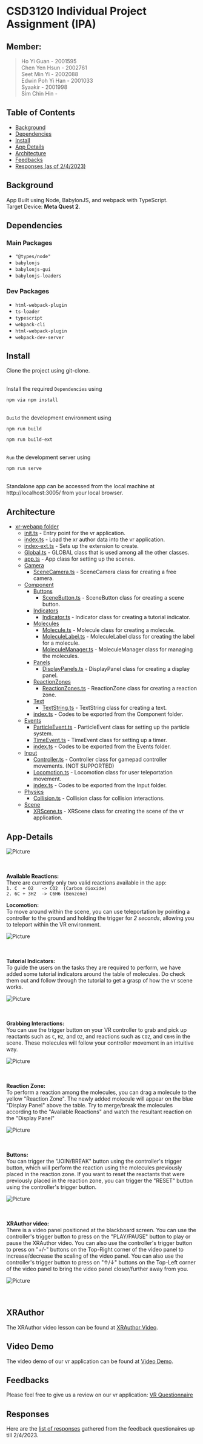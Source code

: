 # CSD3120 Individual Project Assignment (IPA)

## Member:
> Ho Yi Guan - 2001595 <br>
> Chen Yen Hsun - 2002761 <br>
> Seet Min Yi - 2002088 <br>
> Edwin Poh Yi Han - 2001033 <br>
> Syaakir - 2001998 <br>
> Sim Chin Hin -  <br>

## Table of Contents

- [Background](#background)
- [Dependencies](#dependencies)
- [Install](#install)
- [App Details](#app-details)
- [Architecture](#architecture)
- [Feedbacks](#feedbacks)
- [Responses (as of 2/4/2023)](#responses)


## Background
App Built using Node, BabylonJS, and webpack with TypeScript.<br>
Target Device: **Meta Quest 2**.<br>

## Dependencies

### Main Packages
- `"@types/node"`
-  `babylonjs`
-  `babylonjs-gui`
-  `babylonjs-loaders`
    
### Dev Packages
- `html-webpack-plugin`
- `ts-loader`
- `typescript`
- `webpack-cli`
- `html-webpack-plugin`
- `webpack-dev-server`

## Install

Clone the project using git-clone.<br>

<br>Install the required `Dependencies` using 
```
npm via npm install
```

<br>`Build` the development environment using
```
npm run build
```
```
npm run build-ext
```

<br>`Run` the development server using
```
npm run serve
```

<br>Standalone app can be accessed from the local machine at http://localhost:3005/ from your local browser.

## Architecture
- [xr-webapp folder](./xr-webapp/src)
	- [init.ts](./xr-webapp/src/init.ts) - Entry point for the vr application.
	- [index.ts](./xr-webapp/src/index.ts) - Load the xr author data into the vr application.
	- [index-ext.ts](./xr-webapp/src/index-ext.ts) - Sets up the extension to create.
	- [Global.ts](./xr-webapp/src/Global.ts) - GLOBAL class that is used among all the other classes.
	- [app.ts](./xr-webapp/src/app.ts) - App class for setting up the scenes.
	- [Camera](./xr-webapp/src/Camera)
		- [SceneCamera.ts](./xr-webapp/src/Camera/SceneCamera.ts) - SceneCamera class for creating a free camera.
	- [Component](./xr-webapp/src/Component)
		- [Buttons](./xr-webapp/src/Component/Buttons)
			- [SceneButton.ts](./xr-webapp/src/Component/Buttons/SceneButton.ts) - SceneButton class for creating a scene button.
		- [Indicators](./xr-webapp/src/Component/Indicators)
			- [Indicator.ts](./xr-webapp/src/Component/Indicators/Indicator.ts) - Indicator class for creating a tutorial indicator.
		- [Molecules](./xr-webapp/src/Component/Molecules)
			- [Molecule.ts](./xr-webapp/src/Component/Molecules/Molecule.ts) - Molecule class for creating a molecule.
			- [MoleculeLabel.ts](./xr-webapp/src/Component/Molecules/MoleculeLabel.ts) - MoleculeLabel class for creating the label for a molecule.
			- [MoleculeManager.ts](./xr-webapp/src/Component/Molecules/MoleculeManager.ts) - MoleculeManager class for managing the molecules.
		- [Panels](./xr-webapp/src/Component/Panels)
			- [DisplayPanels.ts](./xr-webapp/src/Component/Panels/DisplayPanels.ts) - DisplayPanel class for creating a display panel.
		- [ReactionZones](./xr-webapp/src/Component/ReactionZones)
			- [ReactionZones.ts](./xr-webapp/src/Component/ReactionZones/ReactionZone.ts) - ReactionZone class for creating a reaction zone.
		- [Text](./xr-webapp/src/Component/Text)
			- [TextString.ts](./xr-webapp/src/Component/Text/TextString.ts) - TextString class for creating a text.
		- [index.ts](./xr-webapp/src/Component/index.ts) - Codes to be exported from the Component folder.
	- [Events](./xr-webapp/src/Events)
		- [ParticleEvent.ts](./xr-webapp/src/Events/ParticleEvent.ts) - ParticleEvent class for setting up the particle system.
		- [TimeEvent.ts](./xr-webapp/src/Events/TimeEvent.ts) - TimeEvent class for setting up a timer.
		- [index.ts](./xr-webapp/src/Events/index.ts) - Codes to be exported from the Events folder.
	- [Input](./xr-webapp/src/Input)
		- [Controller.ts](./xr-webapp/src/Input/Controller.ts) - Controller class for gamepad controller movements. (NOT SUPPORTED)
		- [Locomotion.ts](./xr-webapp/src/Input/Locomotion.ts) - Locomotion class for user teleportation movement.
		- [index.ts](./xr-webapp/src/Input/index.ts) - Codes to be exported from the Input folder.
	- [Physics](./xr-webapp/src/Physics)
		- [Collision.ts](./xr-webapp/src/Physics/Collision.ts) - Collision class for collision interactions.
	- [Scene](./xr-webapp/src/Scene)
		- [XRScene.ts](./xr-webapp/src/Scene/XRScene.ts) - XRScene class for creating the scene of the vr application.

## App-Details

![Picture](./showcase/Images/app.png)<br /><br /><br />

**Available Reactions:**<br />
There are currently only two valid reactions available in the app:\
`1. C  + O2   -> CO2  (Carbon dioxide)`\
`2. 6C + 3H2  -> C6H6 (Benzene)`<br />

**Locomotion:**<br />
To move around within the scene, you can use teleportation by pointing a controller to the ground and holding the trigger for *2 seconds*, allowing you to teleport within the VR environment.

![Picture](./showcase/Images/teleportation.png)<br /><br /><br />

**Tutorial Indicators:**<br />
To guide the users on the tasks they are required to perform, we have added some tutorial indicators around the table of molecules. Do check them out and follow through the tutorial to get a grasp of how the vr scene works.

![Picture](./showcase/Images/indicator.png)<br /><br /><br />

**Grabbing Interactions:**<br />
You can use the trigger button on your VR controller to grab and pick up reactants such as `C`, `H2`, and `O2`, and reactions such as `CO2`, and `C6H6` in the scene. These molecules will follow your controller movement in an intuitive way.

![Picture](./showcase/Images/grabbing.png)<br /><br /><br />

**Reaction Zone:**<br />
To perform a reaction among the molecules, you can drag a molecule to the yellow "Reaction Zone". The newly added molecule will appear on the blue "Display Panel" above the table. Try to merge/break the molecules according to the "Available Reactions" and watch the resultant reaction on the "Display Panel"

![Picture](./showcase/Images/zone.png)<br /><br /><br />

**Buttons:**<br />
You can trigger the "JOIN/BREAK" button using the controller's trigger button, which will perform the reaction using the molecules previously placed in the reaction zone. If you want to reset the reactants that were previously placed in the reaction zone, you can trigger the "RESET" button using the controller's trigger button.

![Picture](./showcase/Images/button.png)<br /><br /><br />

**XRAuthor video:**<br />
There is a video panel positioned at the blackboard screen. You can use the controller's trigger button to press on the "PLAY/PAUSE" button to play or pause the XRAuthor video. You can also use the controller's trigger button to press on "+/-" buttons on the Top-Right corner of the video panel to increase/decrease the scaling of the video panel. You can also use the controller's trigger button to press on "↑/↓" buttons on the Top-Left corner of the video panel to bring the video panel closer/further away from you. 

![Picture](./showcase/Images/xrauthor.png)<br /><br /><br />

## XRAuthor

The XRAuthor video lesson can be found at [XRAuthor Video](./xr-webapp/public/assets/synthesis/videos/0.webm).


## Video Demo
The video demo of our vr application can be found at [Video Demo](./showcase/VideoDemo.mp4).


## Feedbacks
Please feel free to give us a review on our vr application: [VR Questionnaire](https://forms.gle/7SfHh8LyQCqTBoSF8)


## Responses
Here are the [list of responses](./Questionnaire/VR_Questionnaire_Responses.xlsx) gathered from the feedback questionaires up till 2/4/2023.